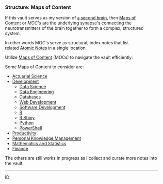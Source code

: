 


### Structure: Maps of Content

If this vault serves as my version of [a second brain](https://publish.obsidian.md/kaas-published/0-Slipbox/Building+a+Second+Brain), then [Maps of Content](https://publish.obsidian.md/kaas-published/2-Areas/MOCs/_README) or _MOC's_ are the underlying [synapse](https://publish.obsidian.md/kaas-published/3-Resources/Dictionary/Synapse)'s connecting the neurotransmitters of the brain together to form a complex, structured system.

In other words MOC's serve as structural, index notes that list related [Atomic Notes](https://publish.obsidian.md/kaas-published/0-Slipbox/Atomic+Notes) in a single location.

Utilize [Maps of Content](https://publish.obsidian.md/kaas-published/2-Areas/MOCs/_README) (MOCs) to navigate the vault efficiently:

Some Maps of Content to consider are:

- [Actuarial Science](https://publish.obsidian.md/kaas-published/2-Areas/MOCs/Actuarial+Science)
- [Development](https://publish.obsidian.md/kaas-published/2-Areas/MOCs/Development)
    - [Data Science](https://publish.obsidian.md/kaas-published/2-Areas/MOCs/Data+Science)
    - [Data Engineering](https://publish.obsidian.md/kaas-published/2-Areas/MOCs/Data+Engineering)
    - [Databases](https://publish.obsidian.md/kaas-published/2-Areas/MOCs/Databases)
    - [Web Development](https://publish.obsidian.md/kaas-published/2-Areas/MOCs/Web+Development)
    - [Software Development](https://publish.obsidian.md/kaas-published/2-Areas/MOCs/Software+Development)
    - [R](https://publish.obsidian.md/kaas-published/2-Areas/MOCs/R)
    - [R Shiny](https://publish.obsidian.md/kaas-published/2-Areas/MOCs/R+Shiny)
    - [Python](https://publish.obsidian.md/kaas-published/2-Areas/MOCs/Python)
    - [PowerShell](https://publish.obsidian.md/kaas-published/2-Areas/MOCs/PowerShell)
- [Productivity](https://publish.obsidian.md/kaas-published/2-Areas/MOCs/Productivity)
- [Personal Knowledge Management](https://publish.obsidian.md/kaas-published/2-Areas/MOCs/Personal+Knowledge+Management)
- [Mathematics and Statistics](https://publish.obsidian.md/kaas-published/2-Areas/MOCs/Mathematics+and+Statistics)
- [Finance](https://publish.obsidian.md/kaas-published/2-Areas/MOCs/Finance)

The others are still works in progress as I collect and curate more notes into the vault.




---
ID: 